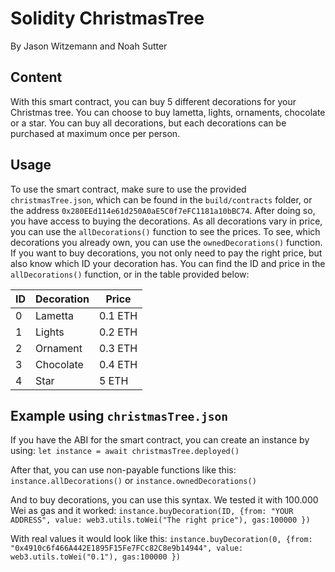 # Solidity ChristmasTree

By Jason Witzemann and Noah Sutter

## Content

With this smart contract, you can buy 5 different decorations for your Christmas tree. You can choose to buy lametta, lights, ornaments, chocolate or a star. You can buy all decorations, but each decorations can be purchased at maximum once per person.

## Usage

To use the smart contract, make sure to use the provided `christmasTree.json`, which can be found in the `build/contracts` folder, or the address `0x280EEd114e61d250A0aE5C0f7eFC1181a10bBC74`. After doing so, you have access to buying the decorations.
As all decorations vary in price, you can use the `allDecorations()` function to see the prices.
To see, which decorations you already own, you can use the `ownedDecorations()` function. If you want to buy decorations, you not only need to pay the right price, but also know which ID your decoration has. You can find the ID and price in the `allDecorations()` function, or in the table provided below:

| ID  | Decoration | Price   |
| --- | ---------- | ------- |
| 0   | Lametta    | 0.1 ETH |
| 1   | Lights     | 0.2 ETH |
| 2   | Ornament   | 0.3 ETH |
| 3   | Chocolate  | 0.4 ETH |
| 4   | Star       | 5 ETH   |

## Example using `christmasTree.json`

If you have the ABI for the smart contract, you can create an instance by using:
`let instance = await christmasTree.deployed()`

After that, you can use non-payable functions like this:
`instance.allDecorations()` or `instance.ownedDecorations()`

And to buy decorations, you can use this syntax. We tested it with 100.000 Wei as gas and it worked:
`instance.buyDecoration(ID, {from: "YOUR ADDRESS", value: web3.utils.toWei("The right price"), gas:100000 })`

With real values it would look like this:
`instance.buyDecoration(0, {from: "0x4910c6f466A442E1895F15Fe7FCc82C8e9b14944", value: web3.utils.toWei("0.1"), gas:100000 })`
